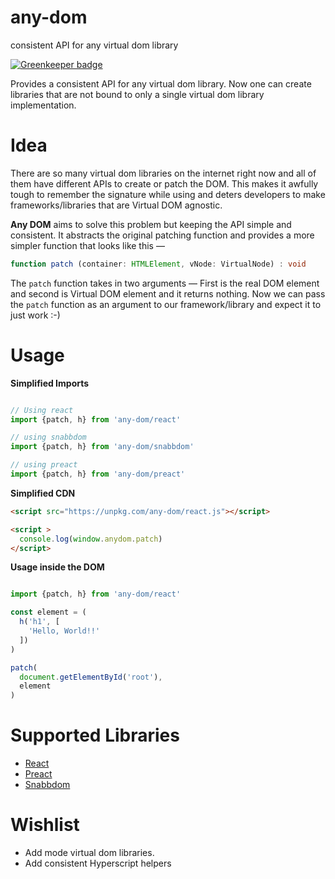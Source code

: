 # any-dom
consistent API for any virtual dom library

[![Greenkeeper badge](https://badges.greenkeeper.io/tusharmath/any-dom.svg)](https://greenkeeper.io/)

Provides a consistent API for any virtual dom library. 
Now one can create libraries that are not bound to only a single virtual dom library implementation.

# Idea

There are so many virtual dom libraries on the internet right now and all of them have different APIs to create or patch the DOM. This makes it awfully tough to remember the signature while using and deters developers to make frameworks/libraries that are Virtual DOM agnostic.

**Any DOM** aims to solve this problem but keeping the API simple and consistent. 
It abstracts the original patching function and provides a more simpler function that looks like this — 

```ts
function patch (container: HTMLElement, vNode: VirtualNode) : void 
``` 

The `patch` function takes in two arguments — First is the real DOM element and second is Virtual DOM element and it returns nothing. Now we can pass the `patch` function as an argument to our framework/library and expect it to just work :-)


# Usage


**Simplified Imports**
```typescript

// Using react
import {patch, h} from 'any-dom/react'

// using snabbdom
import {patch, h} from 'any-dom/snabbdom'

// using preact
import {patch, h} from 'any-dom/preact'
```

**Simplified CDN**

```html
<script src="https://unpkg.com/any-dom/react.js"></script>

<script >
  console.log(window.anydom.patch)
</script>

```

**Usage inside the DOM**

```typescript jsx

import {patch, h} from 'any-dom/react'

const element = (
  h('h1', [
    'Hello, World!!'
  ])
)

patch(
  document.getElementById('root'),
  element  
)
```

# Supported Libraries
- [React]
- [Preact]
- [Snabbdom]


[React]: https://github.com/facebook/react
[Preact]: https://preactjs.com
[Snabbdom]: https://github.com/snabbdom/snabbdom


# Wishlist

- Add mode virtual dom libraries.
- Add consistent Hyperscript helpers 
